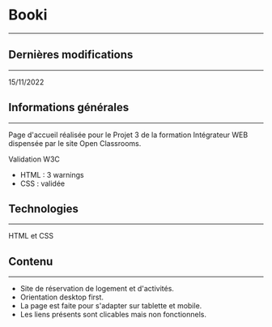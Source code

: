 # Booki
***

## Dernières modifications
***
15/11/2022

## Informations générales
***
Page d'accueil réalisée pour le Projet 3 de la formation Intégrateur WEB dispensée par le site Open Classrooms.

Validation W3C
* HTML : 3 warnings
* CSS : validée
## Technologies
***
HTML et CSS

## Contenu
***
* Site de réservation de logement et d'activités.
* Orientation desktop first.
* La page est faite pour s'adapter sur tablette et mobile.
* Les liens présents sont clicables mais non fonctionnels.